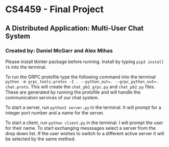 # CS4459 - Final Project
## A Distributed Application: Multi-User Chat System 
### Created by: Daniel McGarr and Alex Mihas 

Please install tkinter package before running. Install by typing ```pip3 install tk``` into the terminal.

To run the GRPC protofile type the following command into the terminal ```python -m grpc_tools.protoc -I . --python_out=. --grpc_python_out=. chat.proto```. This will create the ```chat_pb2_grpc.py``` and ```chat_pb2.py``` files. These are generated by running the protofile and will handle the communication services of our chat system. 
 
To start a server, run ```python3 server.py``` in the terminal. It will prompt for a integer port number and a name for the server.
   
To start a client, run ```python client.py``` in the terminal. I will prompt the user for their name. To start exchanging messsages select a server from the drop down list. If the user wishes to switch to a different active server it will be selected by the same method.
